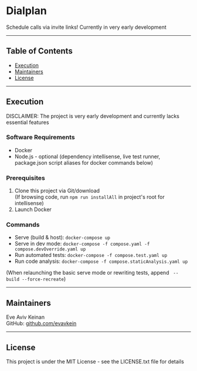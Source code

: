 # Dialplan

Schedule calls via invite links! Currently in very early development

---

## Table of Contents

- [Execution](#execution)
- [Maintainers](#maintainers)
- [License](#license)

---

## Execution

DISCLAIMER: The project is very early development and currently lacks essential features

### Software Requirements

- Docker
- Node.js - optional (dependency intellisense, live test runner, package.json script aliases for docker commands below)

### Prerequisites

1. Clone this project via Git/download  
   (If browsing code, run `npm run installAll` in project's root for intellisense)
2. Launch Docker

### Commands

- Serve (build & host): `docker-compose up`
- Serve in dev mode: `docker-compose -f compose.yaml -f compose.devOverride.yaml up`
- Run automated tests: `docker-compose -f compose.test.yaml up`
- Run code analysis: `docker-compose -f compose.staticAnalysis.yaml up`

(When relaunching the basic serve mode or rewriting tests, append ` --build --force-recreate`)

---

## Maintainers

Eve Aviv Keinan  
GitHub: [github.com/evavkein](https://github.com/EvAvKein)

---

## License

This project is under the MIT License - see the LICENSE.txt file for details
